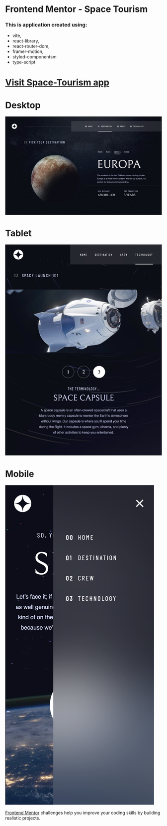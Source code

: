 # Frontend Mentor - Space Tourism 
### This is application created using:
* vite,
* react-library, 
* react-router-dom, 
* framer-motion,
* styled-componentsm
* type-script
# [Visit Space-Tourism app](https://chrysidoidea.github.io/Space-Tourism/) 

# Desktop
![Design preview for the Space tourism website coding challenge](./public/assets/preview1.png)
# Tablet
![Design preview for the Space tourism website coding challenge](./public/assets/preview3.png)
# Mobile
![Design preview for the Space tourism website coding challenge](./public/assets/preview2.png)

[Frontend Mentor](https://www.frontendmentor.io) challenges help you improve your coding skills by building realistic projects.
